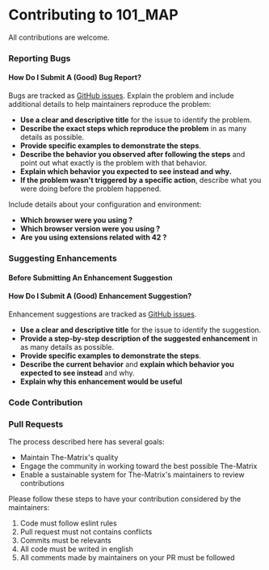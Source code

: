 # Contributing to 101_MAP

All contributions are welcome.

### Reporting Bugs
#### How Do I Submit A (Good) Bug Report?

Bugs are tracked as [GitHub issues](https://guides.github.com/features/issues/).
Explain the problem and include additional details to help maintainers reproduce the problem:

* **Use a clear and descriptive title** for the issue to identify the problem.
* **Describe the exact steps which reproduce the problem** in as many details as possible.
* **Provide specific examples to demonstrate the steps**.
* **Describe the behavior you observed after following the steps** and point out what exactly is the problem with that behavior.
* **Explain which behavior you expected to see instead and why.**
* **If the problem wasn't triggered by a specific action**, describe what you were doing before the problem happened.

Include details about your configuration and environment:

* **Which browser were you using ?**
* **Which browser version were you using ?**
* **Are you using extensions related with 42 ?**

### Suggesting Enhancements

#### Before Submitting An Enhancement Suggestion

#### How Do I Submit A (Good) Enhancement Suggestion?

Enhancement suggestions are tracked as [GitHub issues](https://guides.github.com/features/issues/).

* **Use a clear and descriptive title** for the issue to identify the suggestion.
* **Provide a step-by-step description of the suggested enhancement** in as many details as possible.
* **Provide specific examples to demonstrate the steps**.
* **Describe the current behavior** and **explain which behavior you expected to see instead** and why.
* **Explain why this enhancement would be useful**

### Code Contribution

### Pull Requests

The process described here has several goals:

- Maintain The-Matrix's quality
- Engage the community in working toward the best possible The-Matrix
- Enable a sustainable system for The-Matrix's maintainers to review contributions

Please follow these steps to have your contribution considered by the maintainers:

1. Code must follow eslint rules
2. Pull request must not contains conflicts
3. Commits must be relevants
4. All code must be writed in english
5. All comments made by maintainers on your PR must be followed

